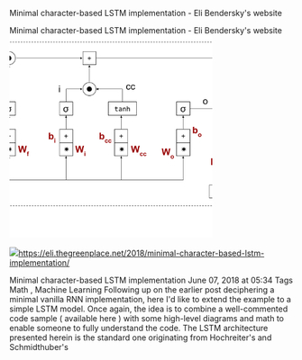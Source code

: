 Minimal character-based LSTM implementation - Eli Bendersky's website

Minimal character-based LSTM implementation - Eli Bendersky's website
![](../_resources/604ed83f98c21599d0f33484e12d42ee.png)

![](../_resources/8346ae760b0f8cfd1e4eab1d0f66e4d6.png)https://eli.thegreenplace.net/2018/minimal-character-based-lstm-implementation/

Minimal character-based LSTM implementation June 07, 2018 at 05:34 Tags Math , Machine Learning Following up on the earlier post deciphering a minimal vanilla RNN implementation, here I'd like to extend the example to a simple LSTM model. Once again, the idea is to combine a well-commented code sample ( available here ) with some high-level diagrams and math to enable someone to fully understand the code. The LSTM architecture presented herein is the standard one originating from Hochreiter's and Schmidthuber's